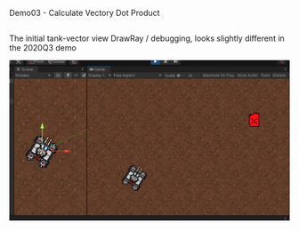Demo03 - Calculate Vectory Dot Product

## 

The initial tank-vector view DrawRay / debugging, looks slightly different in the 2020Q3 demo 

![Demo03-calculateDotProduct-Unity2020Q3-tank-vector-view.png](Demo03-calculateDotProduct-Unity2020Q3-tank-vector-view.png)

